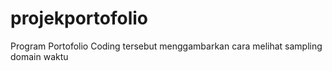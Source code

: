 # projekportofolio
Program Portofolio
Coding tersebut menggambarkan cara melihat sampling domain waktu
